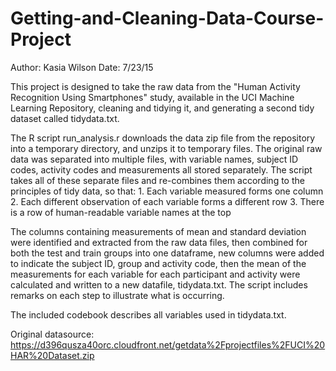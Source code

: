 # Getting-and-Cleaning-Data-Course-Project

Author:  Kasia Wilson     Date: 7/23/15

This project is designed to take the raw data from the "Human Activity Recognition Using Smartphones" study, available in the UCI Machine Learning Repository, cleaning and tidying it, and generating a second tidy dataset called tidydata.txt.  

The R script run_analysis.r downloads the data zip file from the repository into a temporary directory, and unzips it to temporary files.  The original raw data was separated into multiple files, with variable names, subject ID codes, activity codes and measurements all stored separately.  The script takes all of these separate files and re-combines them according to the principles of tidy data, so that:
      1.  Each variable measured forms one column
      2.  Each different observation of each variable forms a different row
      3.  There is a row of human-readable variable names at the top
      
The columns containing measurements of mean and standard deviation were identified and extracted from the raw data files, then combined for both the test and train groups into one dataframe, new columns were added to indicate the subject ID, group and activity code, then the mean of the measurements for each variable for each participant and activity were calculated and written to a new datafile, tidydata.txt.  The script includes remarks on each step to illustrate what is occurring.
  
  The included codebook describes all variables used in tidydata.txt.
  
  Original datasource:  https://d396qusza40orc.cloudfront.net/getdata%2Fprojectfiles%2FUCI%20HAR%20Dataset.zip
